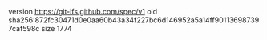 version https://git-lfs.github.com/spec/v1
oid sha256:872fc30471d0e0aa60b43a34f227bc6d146952a5a14ff901136987397caf598c
size 1774
